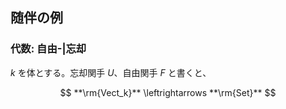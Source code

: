 ## 随伴の例

### 代数: 自由-|忘却
$k$ を体とする。忘却関手 $U$、自由関手 $F$ と書くと、

$$ 
**\rm{Vect_k}** \leftrightarrows **\rm{Set}** 
$$

